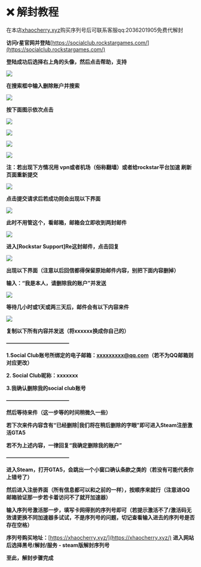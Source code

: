 # ❌ 解封教程

在本店[xhaocherry.xyz](xhaocherry.xyz)购买序列号后可联系客服qq:2036201905免费代解封

**访问r星官网并登陆**[https://socialclub.rockstargames.com/](https://socialclub.rockstargames.com/)

**登陆成功后选择右上角的头像，然后点击帮助，支持**

![](</.gitbook/assets/image (126).png>)

**在搜索框中输入删除账户并搜索**

![](</.gitbook/assets/image (137).png>)

**按下面图示依次点击**

![](</.gitbook/assets/image (153).png>)

![](</.gitbook/assets/image (118).png>)

![](</.gitbook/assets/image (166).png>)

![](</.gitbook/assets/image (141).png>)

**注：若出现下方情况用           vpn或者机场（俗称翻墙）或者给rockstar平台加速         刷新页面重新提交**

![](</.gitbook/assets/image (135).png>)

**点击提交请求后若成功则会出现以下界面**

![](</.gitbook/assets/image (133).png>)

**此时不用管这个，看邮箱，邮箱会立即收到两封邮件**

![](</.gitbook/assets/image (176).png>)

**进入\[Rockstar Support]Re这封邮件，点击回复**

![](</.gitbook/assets/image (151).png>)

**出现以下界面（注意以后回信都得保留原始邮件内容，别把下面内容删掉）**

**输入：“我是本人，请删除我的账户”并发送**

![](</.gitbook/assets/image (171).png>)

**等待几小时或1天或两三天后，邮件会有以下内容来件**

![](</.gitbook/assets/image (132).png>)

**复制以下所有内容并发送（将xxxxxx换成你自己的）**

**————————————**

**1.Social Club账号所绑定的电子邮箱：xxxxxxxxx@qq.com（若不为QQ邮箱则对应更改）**

**2. Social Club昵称：xxxxxxx**

**3.我确认删除我的social club账号**

**————————————**

**然后等待来件（这一步等的时间稍微久一些）**

**若下次来件内容含有“已经删除|我们将在稍后删除的字眼”即可进入Steam注册激活GTA5**

**若不为上述内容，一律回复“我确定删除我的账户”**

**————————————**

**进入Steam，打开GTA5，会跳出一个小窗口确认条款之类的（若没有可能代表你上错号了）**

**然后进入注册界面（所有信息都可以和之前的一样），按顺序来就行（注意进QQ邮箱验证那一步若卡着访问不了就开加速器）**

**输入序列号激活那一步，填写卡网得到的序列号即可（若提示激活不了/激活码无效请更换不同加速器多试试，不是序列号的问题，切记查看输入进去的序列号是否存在空格）**

**序列号购买地址：**[https://xhaocherry.xyz/](https://xhaocherry.xyz/) **进入网站后选择黑号/解封/服务 - steam版解封序列号**

**至此，解封步骤完成**

